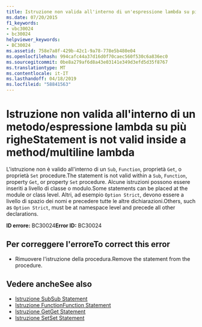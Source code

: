 ```yaml
---
title: Istruzione non valida all'interno di un'espressione lambda su più righe (metodo)
ms.date: 07/20/2015
f1_keywords:
- vbc30024
- bc30024
helpviewer_keywords:
- BC30024
ms.assetid: 758e7a8f-429b-42c1-9a78-778e5b480e04
ms.openlocfilehash: 994cafc44a37d16d0f70caec560f530c6a836ec0
ms.sourcegitcommit: 0be8a279af6d8a43e03141e349d3efd5d35f8767
ms.translationtype: MT
ms.contentlocale: it-IT
ms.lasthandoff: 04/18/2019
ms.locfileid: "58841563"
---
```

# <a name="statement-is-not-valid-inside-a-methodmultiline-lambda"></a><span data-ttu-id="2863e-102">Istruzione non valida all'interno di un metodo/espressione lambda su più righe</span><span class="sxs-lookup"><span data-stu-id="2863e-102">Statement is not valid inside a method/multiline lambda</span></span>
<span data-ttu-id="2863e-103">L'istruzione non è valido all'interno di un `Sub`, `Function`, proprietà `Get`, o proprietà `Set` procedure.</span><span class="sxs-lookup"><span data-stu-id="2863e-103">The statement is not valid within a `Sub`, `Function`, property `Get`, or property `Set` procedure.</span></span> <span data-ttu-id="2863e-104">Alcune istruzioni possono essere inseriti a livello di classe o modulo.</span><span class="sxs-lookup"><span data-stu-id="2863e-104">Some statements can be placed at the module or class level.</span></span> <span data-ttu-id="2863e-105">Altri, ad esempio `Option Strict`, devono essere a livello di spazio dei nomi e precedere tutte le altre dichiarazioni.</span><span class="sxs-lookup"><span data-stu-id="2863e-105">Others, such as `Option Strict`, must be at namespace level and precede all other declarations.</span></span>  
  
 <span data-ttu-id="2863e-106">**ID errore:** BC30024</span><span class="sxs-lookup"><span data-stu-id="2863e-106">**Error ID:** BC30024</span></span>  
  
## <a name="to-correct-this-error"></a><span data-ttu-id="2863e-107">Per correggere l'errore</span><span class="sxs-lookup"><span data-stu-id="2863e-107">To correct this error</span></span>  
  
-   <span data-ttu-id="2863e-108">Rimuovere l'istruzione della procedura.</span><span class="sxs-lookup"><span data-stu-id="2863e-108">Remove the statement from the procedure.</span></span>  
  
## <a name="see-also"></a><span data-ttu-id="2863e-109">Vedere anche</span><span class="sxs-lookup"><span data-stu-id="2863e-109">See also</span></span>

- [<span data-ttu-id="2863e-110">Istruzione Sub</span><span class="sxs-lookup"><span data-stu-id="2863e-110">Sub Statement</span></span>](../../../visual-basic/language-reference/statements/sub-statement.md)
- [<span data-ttu-id="2863e-111">Istruzione Function</span><span class="sxs-lookup"><span data-stu-id="2863e-111">Function Statement</span></span>](../../../visual-basic/language-reference/statements/function-statement.md)
- [<span data-ttu-id="2863e-112">Istruzione Get</span><span class="sxs-lookup"><span data-stu-id="2863e-112">Get Statement</span></span>](../../../visual-basic/language-reference/statements/get-statement.md)
- [<span data-ttu-id="2863e-113">Istruzione Set</span><span class="sxs-lookup"><span data-stu-id="2863e-113">Set Statement</span></span>](../../../visual-basic/language-reference/statements/set-statement.md)
